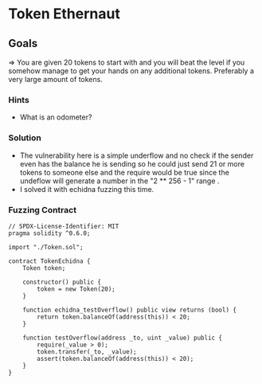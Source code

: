 # Token Ethernaut

## Goals

=> You are given 20 tokens to start with and you will beat the level if you somehow manage to get your hands on any additional tokens. Preferably a very large amount of tokens.

### Hints

- What is an odometer?

### Solution

- The vulnerability here is a simple underflow and no check if the sender even has the balance he is sending so he could just send 21 or more tokens to someone else and the require would be true since the undeflow will generate a number in the "2 \*\* 256 - 1" range .
- I solved it with echidna fuzzing this time.

### Fuzzing Contract

```solidity
// SPDX-License-Identifier: MIT
pragma solidity ^0.6.0;

import "./Token.sol";

contract TokenEchidna {
    Token token;

    constructor() public {
        token = new Token(20);
    }

    function echidna_testOverflow() public view returns (bool) {
        return token.balanceOf(address(this)) < 20;
    }

    function testOverflow(address _to, uint _value) public {
        require(_value > 0);
        token.transfer(_to, _value);
        assert(token.balanceOf(address(this)) < 20);
    }
}
```
